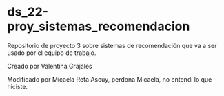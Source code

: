 ﻿# ds_22-proy_sistemas_recomendacion
Repositorio de proyecto 3 sobre sistemas de recomendación que va a ser usado por el equipo de trabajo.

Creado por Valentina Grajales

Modificado por Micaela Reta Ascuy, perdona Micaela, no entendí lo que hiciste.
